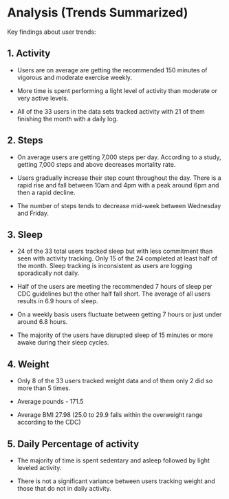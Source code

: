 # Analysis (Trends Summarized)
 Key findings about user trends:

 ## 1. Activity
  * Users are on average are getting the recommended 150 minutes of vigorous and moderate exercise weekly.

  * More time is spent performing a light level of activity than moderate or very active levels.

  * All of the 33 users in the data sets tracked activity with 21 of them finishing the month with a daily log. 

 ## 2. Steps

  * On average users are getting 7,000 steps per day. According to a study, getting 7,000 steps and above decreases mortality rate.

  * Users gradually increase their step count throughout the day. There is a rapid rise and fall between 10am and 4pm with a peak around 6pm and then a rapid decline. 

  * The number of steps tends to decrease mid-week between Wednesday and Friday. 

## 3. Sleep

  * 24 of the 33 total users tracked sleep but with less commitment than seen with activity tracking. Only 15 of the 24 completed at least half of the month. Sleep tracking is inconsistent as users are logging sporadically not daily. 

  * Half of the users are meeting the recommended 7 hours of sleep per CDC guidelines  but the other half fall short. The average of all users results in 6.9 hours of sleep. 

  * On a weekly basis users fluctuate between getting 7 hours or just under around 6.8 hours.

  * The majority of the users have disrupted sleep of 15 minutes or more awake during their sleep cycles.

 ## 4. Weight

  * Only 8 of the 33 users tracked weight data and of them only 2 did so more than 5 times. 

  * Average pounds - 171.5

  * Average BMI 27.98 (25.0 to 29.9 falls within the overweight range according to the CDC)

 ## 5. Daily Percentage of activity 

  * The majority of time is spent sedentary and asleep followed by light leveled activity. 

  * There is not a significant variance between users tracking weight and those that do not in daily activity.
